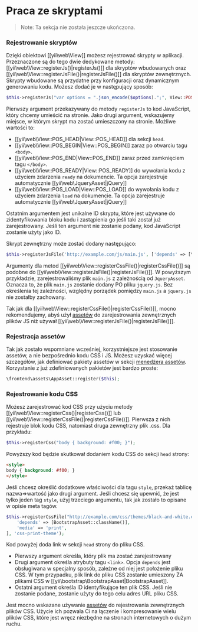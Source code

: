 Praca ze skryptami
===========================

> Note: Ta sekcja nie została jeszcze ukończona.

### Rejestrowanie skryptów

Dzięki obiektowi [[yii\web\View]] możesz rejestrować skrypty w aplikacji. Przeznaczone są do tego dwie dedykowane metody:
[[yii\web\View::registerJs()|registerJs()]] dla skryptów wbudowanych oraz
[[yii\web\View::registerJsFile()|registerJsFile()]] dla skryptów zewnętrznych.
Skrypty wbudowane są przydatne przy konfiguracji oraz dynamicznym generowaniu kodu.
Możesz dodać je w następujący sposób:

```php
$this->registerJs("var options = ".json_encode($options).";", View::POS_END, 'my-options');
```

Pierwszy argument przekazywany do metody `registerJs` to kod JavaScript, który chcemy umieścić na stronie. Jako drugi argument, wskazujemy miejsce, 
w którym skrypt ma zostać umieszczony na stronie. Możliwe wartości to:

- [[yii\web\View::POS_HEAD|View::POS_HEAD]] dla sekcji `head`.
- [[yii\web\View::POS_BEGIN|View::POS_BEGIN]] zaraz po otwarciu tagu `<body>`.
- [[yii\web\View::POS_END|View::POS_END]] zaraz przed zamknięciem tagu `</body>`.
- [[yii\web\View::POS_READY|View::POS_READY]] do wywołania kodu z użyciem zdarzenia `ready` na dokumencie. Ta opcja zarejestruje automatycznie [[yii\web\JqueryAsset|jQuery]]
- [[yii\web\View::POS_LOAD|View::POS_LOAD]] do wywołania kodu z użyciem zdarzenia `load` na dokumencie. Ta opcja zarejestruje automatycznie [[yii\web\JqueryAsset|jQuery]]

Ostatnim argumentem jest unikalne ID skryptu, które jest używane do zidentyfikowania bloku kodu i zastąpienia go jeśli taki został już zarejestrowany. 
Jeśli ten argument nie zostanie podany, kod JavaScript zostanie użyty jako ID.

Skrypt zewnętrzny może zostać dodany następująco:

```php
$this->registerJsFile('http://example.com/js/main.js', ['depends' => [\yii\web\JqueryAsset::className()]]);
```

Argumenty dla metod [[yii\web\View::registerCssFile()|registerCssFile()]] są podobne do [[yii\web\View::registerJsFile()|registerJsFile()]].
W powyższym przykładzie, zarejestrowaliśmy plik `main.js` z zależnością od `JqueryAsset`. Oznacza to, że plik `main.js` zostanie dodany PO pliku `jquery.js`. 
Bez określenia tej zależności, względny porządek pomiędzy `main.js` a `jquery.js` nie zostałby zachowany.

Tak jak dla [[yii\web\View::registerCssFile()|registerCssFile()]], mocno rekomendujemy, abyś użył [assetów](structure-assets.md) do zarejestrowania zewnętrznych plików JS niż używał [[yii\web\View::registerJsFile()|registerJsFile()]].


### Rejestracja assetów

Tak jak zostało wspomniane wcześniej, korzystniejsze jest stosowanie assetów, a nie bezpośrednio kodu CSS i JS.
Możesz uzyskać więcej szczegółów, jak definiować pakiety assetów w sekcji [menedżera assetów](structure-assets.md).
Korzystanie z już zdefiniowanych pakietów jest bardzo proste:

```php
\frontend\assets\AppAsset::register($this);
```



### Rejestrowanie kodu CSS

Możesz zarejestrować kod CSS przy użyciu metody [[yii\web\View::registerCss()|registerCss()]] lub [[yii\web\View::registerCssFile()|registerCssFile()]].
Pierwsza z nich rejestruje blok kodu CSS, natomiast druga zewnętrzny plik .css. Dla przykładu:

```php
$this->registerCss("body { background: #f00; }");
```

Powyższy kod będzie skutkował dodaniem kodu CSS do sekcji `head` strony:

```html
<style>
body { background: #f00; }
</style>
```

Jeśli chcesz określić dodatkowe właściwości dla tagu `style`, przekaż tablicę nazwa=>wartość jako drugi argument.
Jeśli chcesz się upewnić, że jest tylko jeden tag `style`, użyj trzeciego argumentu, tak jak zostało to opisane w opisie meta tagów.

```php
$this->registerCssFile("http://example.com/css/themes/black-and-white.css", [
    'depends' => [BootstrapAsset::className()],
    'media' => 'print',
], 'css-print-theme');
```

Kod powyżej doda link w sekcji `head` strony do pliku CSS.

* Pierwszy argument określa, który plik  ma zostać zarejestrowany
* Drugi argument określa atrybuty tagu `<link>`. Opcja `depends` jest obsługiwana w specjalny sposób, zależne od niej jest położenie pliku CSS.
    W tym przypadku, plik link do pliku CSS zostanie umieszony ZA plikami CSS w [[yii\bootstrap\BootstrapAsset|BootstrapAsset]].
* Ostatni argument określa ID identyfikujące ten plik CSS. Jeśli nie zostanie podane, zostanie użyty do tego celu adres URL pliku CSS.

Jest mocno wskazane używanie [assetów](structure-assets.md) do rejestrowania zewnętrznych plików CSS. Użycie ich pozwala Ci na łączenie i kompresowanie 
wielu plików CSS, które jest wręcz niezbędne na stronach internetowych o dużym ruchu.
